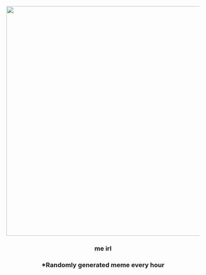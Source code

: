 <p align="center">
        <img src="https://i.redd.it/upd4gqc904s91.jpg" width="600" height="600">
        </p>
        <h3 align="center">me irl</h3>
        <h3 align="center">*Randomly generated meme every hour</h3>
    